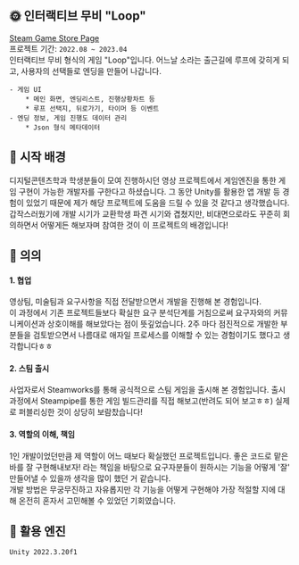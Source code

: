 
## 🌞 인터랙티브 무비 "Loop"

[Steam Game Store Page](https://store.steampowered.com/app/2365200/Loop/ "Steam Game Store Page")  
프로젝트 기간: `2022.08 ~ 2023.04` \
인터랙티브 무비 형식의 게임 "Loop"입니다.
어느날 소라는 출근길에 루프에 갖히게 되고, 사용자의 선택들로 엔딩을 만들어 나갑니다.

```
- 게임 UI 
    * 메인 화면, 엔딩리스트, 진행상황차트 등
    * 루프 선택지, 뒤로가기, 타이머 등 이벤트
- 엔딩 정보, 게임 진행도 데이터 관리 
    * Json 형식 메타데이터  
```
    
## 💙 시작 배경
디지털콘텐츠학과 학생분들이 모여 진행하시던 영상 프로젝트에서 게임엔진을 통한 게임 구현이 가능한 개발자를 구한다고 하셨습니다. 
그 동안 Unity를 활용한 앱 개발 등 경험이 있었기 때문에 제가 해당 프로젝트에 도움을 드릴 수 있을 것 같다고 생각했습니다. 
갑작스러웠기에 개발 시기가 교환학생 파견 시기와 겹쳤지만, 비대면으로라도 꾸준히 회의하면서 어떻게든 해보자며 참여한 것이 이 프로젝트의 배경입니다!

## 💚 의의
#### 1. 협업
영상팀, 미술팀과 요구사항을 직접 전달받으면서 개발을 진행해 본 경험입니다.   
이 과정에서 기존 프로젝트들보다 확실한 요구 분석단계를 거침으로써 요구자와의 커뮤니케이션과 상호이해를 해보았다는 점이 뜻깊었습니다.
2주 마다 점진적으로 개발한 부분들을 검토받으면서 나름대로 애자일 프로세스를 이해할 수 있는 경험이기도 했다고 생각합니다ㅎㅎ

#### 2. 스팀 출시
사업자로서 Steamworks를 통해 공식적으로 스팀 게임을 출시해 본 경험입니다. 
출시 과정에서 Steampipe를 통한 게임 빌드관리를 직접 해보고(반려도 되어 보고ㅎㅎ) 실제로 퍼블리싱한 것이 상당히 보람찼습니다!

#### 3. 역할의 이해, 책임
1인 개발이었던만큼 제 역할이 어느 때보다 확실했던 프로젝트입니다. 
좋은 코드로 맡은 바를 잘 구현해내보자! 라는 책임을 바탕으로 요구자분들이 원하시는 기능을 어떻게 '잘' 만들어낼 수 있을까 생각을 많이 했던 거 같습니다.  
개발 방법은 무궁무진하고 자유롭지만 각 기능을 어떻게 구현해야 가장 적절할 지에 대해 온전히 혼자서 고민해볼 수 있었던 기회였습니다.


## 🔨 활용 엔진
`Unity 2022.3.20f1`
